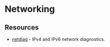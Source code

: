 # Networking

## Resources

- [netdiag](https://github.com/kentik/netdiag) - IPv4 and IPv6 network diagnostics.
